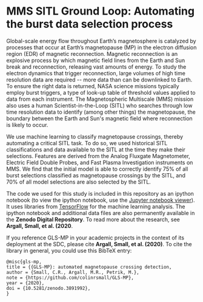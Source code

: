 # MMS SITL Ground Loop: Automating the burst data selection process

Global-scale energy flow throughout Earth’s magnetosphere is catalyzed by processes that occur at Earth’s magnetopause (MP) in the electron diffusion region (EDR) of magnetic reconnection. Magnetic reconnection is an explosive process by which magnetic field lines from the Earth and Sun break and reconnection, releasing vast amounts of energy. To study the electron dynamics that trigger reconnection, large volumes of high time resolution data are required -- more data than can be downlinked to Earth. To ensure the right data is returned, NASA science missions typically employ burst triggers, a type of look-up table of threshold values applied to data from each instrument. The Magnetospheric Multiscale (MMS) mission also uses a human Scientist-in-the-Loop (SITL) who searches through low time resolution data to identify (among other things) the magnetopause, the boundary between the Earth and Sun's magnetic field where reconnection is likely to occur.

We use machine learning to classify magnetopause crossings, thereby automating a critical SITL task. To do so, we used historical SITL classifications and data available to the SITL at the time they make their selections. Features are derived from the Analog Fluxgate Magnetometer, Electric Field Double Probes, and Fast Plasma Investigation instruments on MMS. We find that the initial model is able to correctly identify 75% of all burst selections classified as magnetopause crossings by the SITL, and 70% of all model selections are also selected by the SITL.

The code we used for this study is included in this repository as an ipython notebook (to view the ipython notebook, use the [Jupyter notebook viewer](http://nbviewer.jupyter.org/)). It uses libraries from [TensorFlow](https://www.tensorflow.org/) for the machine learning analysis. The ipython notebook and additional data files are also permanently available in the **Zenodo Digital Repository**. To read more about the research, see **Argall, Small, et al. (2020**.

If you reference GLS-MP in your academic projects in the context of its deployment at the SDC, please cite **Argall, Small, et al. (2020)**. To cite the library in general, you could use this BibTeX entry:

```
@misc{gls-mp,
title = {{GLS-MP}: automated magnetopause crossing detection,
author = {Small, C.R., Argall, M.R., Petrik, M.},
note = {https://github.com/colinrsmall/GLS-MP},
year = {2020},
doi = {10.5281/zenodo.3891992},
}

